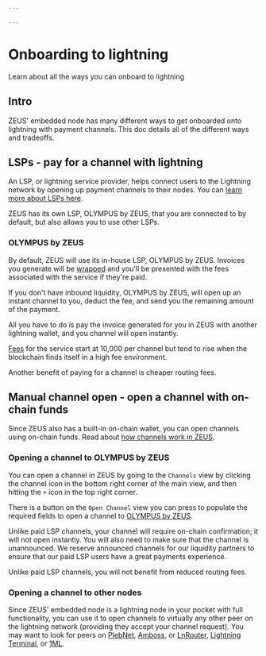 ```yaml
---

---
```


# Onboarding to lightning

Learn about all the ways you can onboard to lightning

## Intro

ZEUS' embedded node has many different ways to get onboarded onto lightning with payment channels. This doc details all of the different ways and tradeoffs.

## LSPs - pay for a channel with lightning

An LSP, or lightning service provider, helps connect users to the Lightning network by opening up payment channels to their nodes. You can [learn more about LSPs here](https://docs.zeusln.app/lsp/intro).

ZEUS has its own LSP, OLYMPUS by ZEUS, that you are connected to by default, but also allows you to use other LSPs.

### OLYMPUS by ZEUS

By default, ZEUS will use its in-house LSP, OLYMPUS by ZEUS. Invoices you generate will be [wrapped](https://docs.zeusln.app/lsp/wrapped-invoices) and you'll be presented with the fees associated with the service if they're paid.

If you don't have inbound liquidity, OLYMPUS by ZEUS, will open up an instant channel to you, deduct the fee, and send you the remaining amount of the payment.

All you have to do is pay the invoice generated for you in ZEUS with another lightning wallet, and you channel will open instantly.

[Fees](https://docs.zeusln.app/lsp/fees) for the service start at 10,000 per channel but tend to rise when the blockchain finds itself in a high fee environment.

Another benefit of paying for a channel is cheaper routing fees.

## Manual channel open - open a channel with on-chain funds

Since ZEUS also has a built-in on-chain wallet, you can open channels using on-chain funds. Read about [how channels work in ZEUS](https://docs.zeusln.app/for-users/using-zeus/channels).

### Opening a channel to OLYMPUS by ZEUS

You can open a channel in ZEUS by going to the `Channels` view by clicking the channel icon in the bottom right corner of the main view, and then hitting the `+` icon in the top right corner.

There is a button on the `Open Channel` view you can press to populate the required fields to open a channel to [OLYMPUS by ZEUS](https://amboss.space/node/031b301307574bbe9b9ac7b79cbe1700e31e544513eae0b5d7497483083f99e581).

Unlike paid LSP channels, your channel will require on-chain confirmation; it will not open instantly. You will also need to make sure that the channel is unannounced. We reserve announced channels for our liquidity partners to ensure that our paid LSP users have a great payments experience.

Unlike paid LSP channels, you will not benefit from reduced routing fees.

### Opening a channel to other nodes

Since ZEUS' embedded node is a lightning node in your pocket with full functionality, you can use it to open channels to virtually any other peer on the lightning network (providing they accept your channel request). You may want to look for peers on [PlebNet](https://plebnet.wiki/wiki/Main_Page), [Amboss](https://amboss.space/), or [LnRouter](https://lnrouter.app/), [Lightning Terminal](https://terminal.lightning.engineering/), or [1ML](https://1ml.com/).